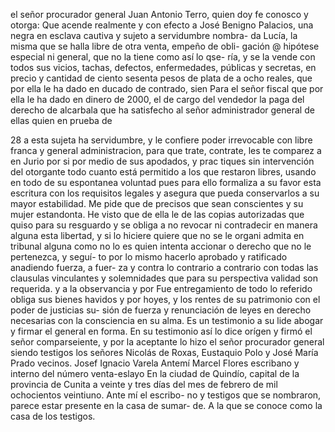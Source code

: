 el señor procurador general Juan Antonio Terro, quien doy fe conosco y otorga: Que acende realmente y con efecto a José Benigno Palacios, una negra en esclava cautiva y sujeto a servidumbre nombra- da Lucía, la misma que se halla libre de otra venta, empeño de obli-
gación @ hipótese especial ni general, que no la tiene como así lo qse- ría, y se la vende con todos sus vicios, tachas, defectos, enfermedades, públicas y secretas, en precio y cantidad de ciento sesenta pesos de plata de a ocho reales, que por ella le ha dado en ducado de contrado, sien
Para el señor fiscal que por ella le ha dado en dinero de 2000, el de cargo del vendedor la paga del derecho de alcarbala que ha satisfecho al señor administrador general de ellas quien en prueba de

28
a esta sujeta ha servidumbre, y le confiere poder irrevocable con libre franca y general administracion, para que trate, contrate, les
te comparez a en Jurio por si por medio de sus apodados, y prac
tiques sin intervención del otorgante todo cuanto está permitido a los que restaron libres, usando en todo de su espontanea voluntad pues para ello formaliza a su favor esta escritura con los requisitos legales y asegura que pueda conservarlos a su mayor estabilidad. Me pide que de
precisos que sean conscientes y su mujer estandonta. He visto que de ella le de las copias autorizadas que quiso para su resguardo y se obliga a no revocar ni contradecir en manera alguna esta libertad, y si lo hiciere quiere que no se le organi admita en tribunal alguna como
no lo es quien intenta accionar o derecho que no le pertenezca, y seguí- to por lo mismo hacerlo aprobado y ratificado anadiendo fuerza, a fuer- za y contra lo contrario a contrario con todas las clausulas vinculantes y solemnidades que para su perspectiva validad son requerida. y a la observancia y por
Fue entregamiento de todo lo referido obliga sus bienes havidos y por hoyes, y los rentes de su patrimonio con el poder de justicias su- sión de fuerza y renunciación de leyes en derecho necesarias con la consciencia en su alma. Es un testimonio a su lide abogar y firmar el
general en forma. En su testimonio así lo dice orígen y firmó el señor comparseiente, y por la aceptante lo hizo el señor procurador general siendo testigos los señores Nicolás de Roxas, Eustaquio Polo y José María Prado vecinos.
Josef Ignacio Varela
Antemí Marcel Flores
escribano y interno del número
venta-eslayo
En la ciudad de Quindío, capital de la provincia de Cunita a veinte y tres días del mes de febrero de mil ochocientos veintiuno. Ante mí el escribo- no y testigos que se nombraron, parece estar presente en la casa de sumar- de. A la que se conoce como la casa de los testigos.